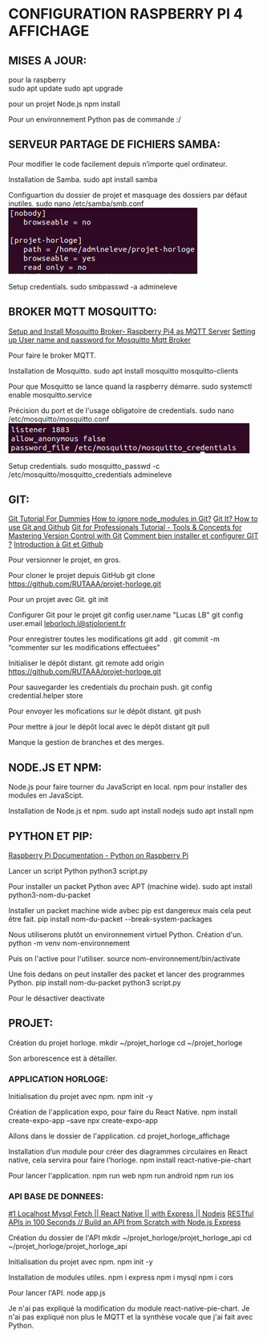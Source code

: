 # CONFIGURATION RASPBERRY PI 4 AFFICHAGE



## MISES A JOUR:

pour la raspberry\
sudo apt update
sudo apt upgrade

pour un projet Node.js
npm install

Pour un environnement Python
pas de commande :/



## SERVEUR PARTAGE DE FICHIERS SAMBA:

Pour modifier le code facilement depuis n’importe quel ordinateur.

Installation de Samba.
sudo apt install samba

Configuartion du dossier de projet et masquage des dossiers par défaut inutiles.
sudo nano /etc/samba/smb.conf
![samba conf](images/samba_conf.png)

Setup credentials.
sudo smbpasswd -a admineleve



## BROKER MQTT MOSQUITTO:

[Setup and Install Mosquitto Broker- Raspberry Pi4 as MQTT Server](https://youtu.be/BFyPzC6No8k?si=yaYbwkmueGrIWXSd)
[Setting up User name and password for Mosquitto Mqtt Broker](https://youtu.be/fknowuQJ9MA?si=DsKx_oQQzqU5aEiB)

Pour faire le broker MQTT.

Installation de Mosquitto.
sudo apt install mosquitto mosquitto-clients

Pour que Mosquitto se lance quand la raspberry démarre.
sudo systemctl enable mosquitto.service

Précision du port et de l'usage obligatoire de credentials.
sudo nano /etc/mosquitto/mosquitto.conf
![mosquitto conf](images/mosquitto_conf.png)

Setup credentials.
sudo mosquitto_passwd -c /etc/mosquitto/mosquitto_credentials admineleve



## GIT:

[Git Tutorial For Dummies](https://youtu.be/mJ-qvsxPHpY?si=GAC6qJtvvqqgGeE5)
[How to ignore node_modules in Git?](https://youtu.be/rvndnqFtMM8?si=01Ux7OH_qp97oBZz)
[Git It? How to use Git and Github](https://youtu.be/HkdAHXoRtos?si=RcD2uHCtQeXyChwc)
[Git for Professionals Tutorial - Tools & Concepts for Mastering Version Control with Git](https://youtu.be/Uszj_k0DGsg?si=br6XSmKvCokl0ZO7)
[Comment bien installer et configurer GIT ?](https://youtu.be/b9TGUG8rmeI?si=uTU4FV2dOvlCJBxZ)
[Introduction à Git et Github](https://youtu.be/8bC9M50WT1Q?si=i52kIIFUp5t3arvk)

Pour versionner le projet, en gros.

Pour cloner le projet depuis GitHub
git clone https://github.com/RUTAAA/projet-horloge.git


Pour un projet avec Git.
git init

Configurer Git pour le projet
git config user.name "Lucas LB"
git config user.email leborloch.l@stjolorient.fr

Pour enregistrer toutes les modifications
git add .
git commit -m “commenter sur les modifications effectuées"

Initialiser le dépôt distant.
git remote add origin https://github.com/RUTAAA/projet-horloge.git

Pour sauvegarder les credentials du prochain push.
git config credential.helper store

Pour envoyer les mofications sur le dépôt distant.
git push

Pour mettre à jour le dépôt local avec le dépôt distant
git pull

Manque la gestion de branches et des merges.



## NODE.JS ET NPM:

Node.js pour faire tourner du JavaScript en local.
npm pour installer des modules en JavaScipt.

Installation de Node.js et npm.
sudo apt install nodejs
sudo apt install npm



## PYTHON ET PIP:

[Raspberry Pi Documentation - Python on Raspberry Pi](https://www.raspberrypi.com/documentation/computers/os.html#python-on-raspberry-pi)

Lancer un script Python
python3 script.py

Pour installer un packet Python avec APT (machine wide).
sudo apt install python3-nom-du-packet

Installer un packet machine wide avbec pip est dangereux mais cela peut être fait.
pip install nom-du-packet --break-system-packages

Nous utiliserons plutôt un environnement virtuel Python. Création d'un.
python -m venv nom-environnement

Puis on l'active pour l'utiliser.
source nom-environnement/bin/activate

Une fois dedans on peut installer des packet et lancer des programmes Python.
pip install nom-du-packet
python3 script.py

Pour le désactiver
deactivate





## PROJET:

Création du projet horloge.
mkdir ~/projet_horloge
cd ~/projet_horloge

Son arborescence est à détailler.



### APPLICATION HORLOGE:

Initialisation du projet avec npm.
npm init -y

Création de l'application expo, pour faire du React Native.
npm install create-expo-app –save
npx create-expo-app

Allons dans le dossier de l'application.
cd projet_horloge_affichage

Installation d’un module pour créer des diagrammes circulaires en React native, cela servira pour faire l’horloge.
npm install react-native-pie-chart

Pour lancer l'application.
npm run web
npm run android
npm run ios



### API BASE DE DONNEES:

[#1 Localhost Mysql Fetch || React Native || with Express || Nodejs](https://youtu.be/ztTM50ZuKNo?si=1PKbUbIeFN3MngUk)
[RESTful APIs in 100 Seconds // Build an API from Scratch with Node.js Express](https://youtu.be/-MTSQjw5DrM?si=mDwYJAMdDAM92gAj)

Création du dossier de l'API
mkdir ~/projet_horloge/projet_horloge_api
cd ~/projet_horloge/projet_horloge_api

Initialisation du projet avec npm.
npm init -y

Installation de modules utiles.
npm i express
npm i mysql
npm i cors

Pour lancer l'API.
node app.js





Je n'ai pas expliqué la modification du module react-native-pie-chart.
Je n'ai pas expliqué non plus le MQTT et la synthèse vocale que j'ai fait avec Python.
